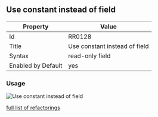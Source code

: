 ## Use constant instead of field

Property | Value
--- | --- 
Id | RR0128
Title | Use constant instead of field
Syntax | read\-only field
Enabled by Default | yes

### Usage

![Use constant instead of field](../../images/refactorings/UseConstantInsteadOfField.png)

[full list of refactorings](Refactorings.md)
